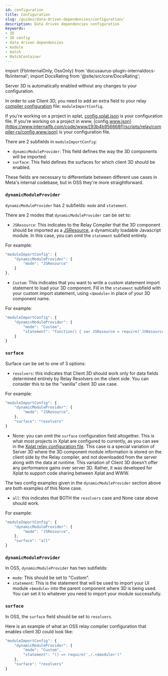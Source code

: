 ```yaml
---
id: configuration
title: Configuration
slug: /guides/data-driven-dependencies/configuration/
description: Data driven dependencies configuration
keywords:
- 3D
- 3D config
- data driven dependencies
- module
- match
- MatchContainer
---
```

import {FbInternalOnly, OssOnly} from 'docusaurus-plugin-internaldocs-fb/internal';
import DocsRating from '@site/src/core/DocsRating';

Server 3D is automatically enabled without any changes to your configuration.

In order to use Client 3D, you need to add an extra field to your relay [compiler configuration](https://relay.dev/docs/getting-started/installation-and-setup/#compiler-configuration) file: `moduleImportConfig`.

<FbInternalOnly>

If you're working on a project in xplat, [config.xplat.json](https://www.internalfb.com/code/fbsource/[3b58a2b59826]/xplat/relay/compiler-rs/config.xplat.json) is your configuration file. If you're working on a
project in www, [config.www.json](https://www.internalfb.com/code/www/[93b4b956668f]/scripts/relay/compiler-rs/config.www.json) is your configuration file.

</FbInternalOnly>


There are 2 subfields in `moduleImportConfig`:
- `dynamicModuleProvider`: This field defines the way the 3D components will be imported.
- `surface`: This field defines the surfaces for which client 3D should be enabled.

These fields are necessary to differentiate between different use cases in Meta's internal codebase, but in OSS they're more straightforward.

<FbInternalOnly>

### `dynamicModuleProvider`

`dynamicModuleProvider` has 2 subfields: `mode` and `statement`.

There are 2 modes that `dynamicModuleProvider` can be set to:
- `JSResource`: This indicates to the Relay Compiler that the 3D component should be imported as a [JSResource](https://www.internalfb.com/intern/wiki/Static_Resources/haste_comet/JSResource/), a dynamically loadable Javascript module. In this case, you can omit the `statement` subfield entirely.

For example:

```js
"moduleImportConfig": {
    "dynamicModuleProvider": {
        "mode": "JSResource"
    }
},
```

- `Custom`: This indicates that you want to write a custom statement import statement to load your 3D component. Fill in the `statement`
subfield with your custom import statement, using `<$module>` in place of your 3D component name.

For example:
```js
"moduleImportConfig": {
    "dynamicModuleProvider": {
        "mode": "Custom",
        "statement": "function() { var JSResource = require('JSResource'); return JSResource('m#<$module>'); }"
    }
}
```

### `surface`

Surface can be set to one of 3 options:
- `resolvers`: this indicates that Client 3D should work only for data fields determined entirely by Relay Resolvers on the client side. You can consider this to be the "vanilla" client 3D use case.

For example:
```js
"moduleImportConfig": {
    "dynamicModuleProvider": {
        "mode": "JSResource",
    },
    "surface": "resolvers"
}
```

- None: you can omit the `surface` configuration field altogether. This is what most projects in Xplat are configured to currently, as
you can see in the [Xplat relay configuration file](https://www.internalfb.com/code/fbsource/[3b58a2b59826]/xplat/relay/compiler-rs/config.xplat.json). This case is a special variation of Server 3D where the 3D component module information is stored on the client side by the Relay compiler, and not downloaded from the server along with the data at runtime. This variation of Client 3D doesn't offer any performance gains over server 3D. Rather, it was developed for Xplat to support code sharing between Xplat and WWW.

The two config examples given in the `dynamicModuleProvider` section above are both examples of this None case.
- `all`: this indicates that BOTH the `resolvers` case and None case above should work.

For example:
```js
"moduleImportConfig": {
    "dynamicModuleProvider": {
        "mode": "JSResource",
    },
    "surface": "all"
}
```

</FbInternalOnly>

<OssOnly>

### `dynamicModuleProvider`

In OSS, `dynamicModuleProvider` has two subfields:
- `mode`: This should be set to "Custom".
- `statement`: This is the statement that will be used to import your UI module `<$module>` into the
parent component where 3D is being used. You can set it to whatever you need to import your module successfully.

### `surface`

In OSS, the `surface` field should be set to `resolvers`.

Here is an example of what an OSS relay compiler configuration that enables client 3D could look like:

```js
"moduleImportConfig": {
    "dynamicModuleProvider": {
        "mode": "Custom",
        "statement": "() => require('./.<$module>')"
    },
    "surface": "resolvers"
}
```

</OssOnly>

<DocsRating />
